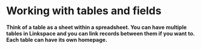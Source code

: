 

# Working with tables and fields
**Think of a table as a sheet within a spreadsheet. You can have multiple tables in Linkspace and you can link records between them if you want to. Each table can have its own homepage.**